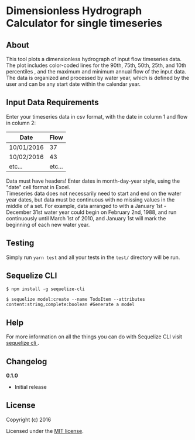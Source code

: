 # Dimensionless Hydrograph Calculator for single timeseries

>

## About

This tool plots a dimensionless hydrograph of input flow timeseries data. The plot includes color-coded lines for the 90th, 75th, 50th, 25th, and 10th percentiles , and the maximum and minimum annual flow of the input data. The data is organized and processed by water year, which is defined by the user and can be any start date within the calendar year. 

## Input Data Requirements
Enter your timeseries data in csv format, with the date in column 1 and flow in column 2:

| Date | Flow | 
|----------|------------|
| 10/01/2016 | 37 | 
| 10/02/2016 | 43 | 
| etc... | etc... | 

Data must have headers! Enter dates in month-day-year style, using the "date" cell format in Excel.     
Timeseries data does not necessarily need to start and end on the water year dates, but data must be continuous with no missing values in the middle of a set. For example, data arranged to with a January 1st - December 31st water year could begin on February 2nd, 1988, and run continuously until March 1st of 2010, and January 1st will mark the beginning of each new water year.

## Testing

Simply run `yarn test` and all your tests in the `test/` directory will be run.

## Sequelize CLI

```
$ npm install -g sequelize-cli

$ sequelize model:create --name TodoItem --attributes content:string,complete:boolean #Generate a model
```

## Help

For more information on all the things you can do with Sequelize CLI visit [sequelize cli ](https://github.com/sequelize/cli).

## Changelog

__0.1.0__

- Initial release

## License

Copyright (c) 2016

Licensed under the [MIT license](LICENSE).
